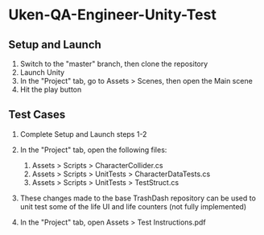# Uken-QA-Engineer-Unity-Test

## Setup and Launch

1.  Switch to the "master" branch, then clone the repository
2.  Launch Unity
3.  In the "Project" tab, go to Assets > Scenes, then open the Main scene
4.  Hit the play button

## Test Cases

1.  Complete Setup and Launch steps 1-2
2.  In the "Project" tab, open the following files:

    1.  Assets > Scripts > CharacterCollider.cs
    2.  Assets > Scripts > UnitTests > CharacterDataTests.cs
    3.  Assets > Scripts > UnitTests > TestStruct.cs

3.  These changes made to the base TrashDash repository can be used to unit test some of the life UI and life counters (not fully implemented)
4.  In the "Project" tab, open Assets > Test Instructions.pdf
